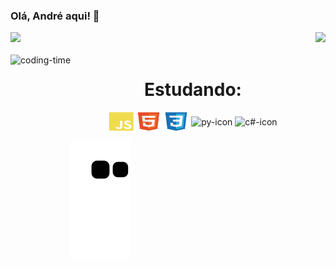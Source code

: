 ### Olá, André aqui! 👋

<div>
  <img  height="180em" src="https://github-readme-stats.vercel.app/api?username=AndreeGs&show_icons=true&theme=radical" />
    <img align="right" height="140em" src="https://github-readme-stats.vercel.app/api/top-langs/?username=AndreeGS&layout=compact&langs_count=16&theme=great-gatsby"/>
</div>

<div  align="center"> 
  <div style="display: inline_block"><br>
    <img align="left" height="250" alt="coding-time" src="code.gif">
    <h1 align="center">Estudando:</h1>
    <img align="center" height="30" width="40" alt="js-icon"  src="https://raw.githubusercontent.com/devicons/devicon/master/icons/javascript/javascript-plain.svg">
    <img align="center" height="30" width="40" alt="html-icon" src="https://raw.githubusercontent.com/devicons/devicon/master/icons/html5/html5-original.svg">
    <img align="center" height="30" width="40" alt="css-icon" src="https://raw.githubusercontent.com/devicons/devicon/master/icons/css3/css3-original.svg">
    <img align="center" height="30" width="40" alt="py-icon" src="https://raw.githubusercontent.com/jmnote/z-icons/master/svg/python.svg">
     <img align="center" height="30" width="40" alt="c#-icon"src="https://raw.githubusercontent.com/jmnote/z-icons/master/svg/csharp.svg">
   </div>
   
   
</div>

![Snake animation](https://github.com/AndreeGS/AndreeGS/blob/output/github-contribution-grid-snake.svg)
